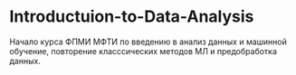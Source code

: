 # Introductuion-to-Data-Analysis

Начало курса ФПМИ МФТИ по введению в анализ данных и машинной обучение, повторение класссических методов МЛ и предобработка данных.
